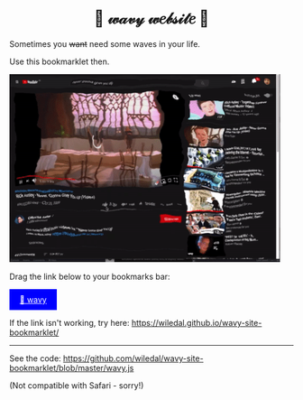 <h1 align="center">🌊 𝓌𝒶𝓋𝓎 𝓌𝑒𝒷𝓈𝒾𝓉𝑒 🌊</h1>

Sometimes you ~~want~~ need some waves in your life.

Use this bookmarklet then.

![YouTube](assets/youtube.gif)

Drag the link below to your bookmarks bar:

<a title="WAVY🌊" style="display: inline-block; padding: 8px 16px; border: 2px solid blue; background: blue; color:#fff;" href='javascript:(() => {  let dummy = document.createElement("div");  dummy.innerHTML = `    <div class="wavy__container">      <svg class="wavy__svg" width="100%" height="100%">        <filter id="wavy__filter" filterUnits="objectBoundingBox" primitiveUnits="userSpaceOnUse" color-interpolation-filters="linearRGB">        <feTurbulence type="turbulence" baseFrequency="0.003 0.004" numOctaves="5" seed="01" stitchTiles="stitch" x="0%" y="0%" width="100%" height="100%" result="wavy__turbulence2"/>        <feColorMatrix class="wavy__color-matrix" type="hueRotate" values="0" x="0%" y="0%" width="100%" height="100%" in="wavy__turbulence2" result="wavy__colormatrix"/>        <feDisplacementMap in="SourceGraphic" in2="wavy__colormatrix" scale="40" xChannelSelector="R" yChannelSelector="B" x="0%" y="0%" width="100%" height="100%" result="wavy__displacementMap2"/>      </filter>      </svg>    </div>    <style>      .wavy__svg {        position: absolute;        top: 0;        left: 0;        width: 100%;        height: 100vh;        pointer-events: none;      }      body {        filter: url("#wavy__filter");      }      .wavy__container {        position: fixed;        top: 0;        left: 0;        pointer-events: none;      }    </style>  `;  document.body.appendChild(dummy);  let val = 0;  function tick() {    requestAnimationFrame(tick);    let matrix = document.querySelector(".wavy__color-matrix");    val++;    matrix.setAttribute("values", val);  }  tick();})();'>🌊 wavy</a>



If the link isn't working, try here: https://wiledal.github.io/wavy-site-bookmarklet/

---

See the code:
https://github.com/wiledal/wavy-site-bookmarklet/blob/master/wavy.js


(Not compatible with Safari - sorry!)